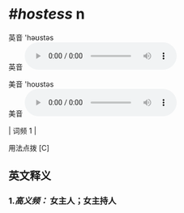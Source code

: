 # ***\#hostess*** n
英音 'həʊstəs  
英音
<audio src="./media/hostess-B.aac" controls="controls"></audio>

美音 'hoʊstəs  
美音
<audio src="./media/hostess.aac" controls="controls"></audio>



| 词频 1 |  

用法点拨  [C]

英文释义
---
### 1.*高义频：* **女主人；女主持人**  


